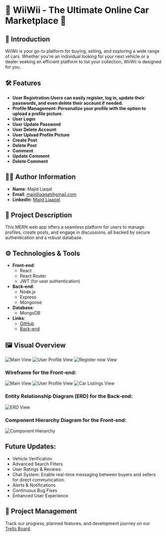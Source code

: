 # 🚗 WiiWii - The Ultimate Online Car Marketplace 🚗

## 🌟 Introduction

WiiWii is your go-to platform for buying, selling, and exploring a wide range of cars. Whether you're an individual looking for your next vehicle or a dealer seeking an efficient platform to list your collection, WiiWii is designed for you.

## 🛠 Features

- **User Registration:Users can easily register, log in, update their passwords, and even delete their account if needed.**
- **Profile Management: Personalize your profile with the option to upload a profile picture.**
- **User Login**
- **User Update Password**
- **User Delete Account**:
- **User Upload Profile Picture**
- **Create Post**
- **Delete Post**
- **Comment**
- **Update Comment**
- **Delete Comment**

## 🙋‍♂️ Author Information

- **Name**: Majid Liaqat
- **Email**: [majidliaaqat@gmail.com](mailto:majidliaaqat@gmail.com)
- **LinkedIn**: [Majid Liaaqat](https://www.linkedin.com/in/majidliaaqat)

## 📜 Project Description

This MERN web app offers a seamless platform for users to manage profiles, create posts, and engage in discussions, all backed by secure authentication and a robust database.

## ⚙️ Technologies & Tools

- **Front-end**:
  - React
  - React Router
  - JWT (for user authentication)
- **Back-end**:
  - Node.js
  - Express
  - Mongoose
- **Database**:
  - MongoDB
- **Links**:
  - [GitHub](https://github.com/majidliaaqat)
  - [Back-end](https://github.com/majidliaaqat/wiiwii-server/)

## 🖼 Visual Overview

![Main View](./Public/4.png)
![User Profile View](./Public/2.png)
![Register now View](./Public/3.png)

### Wireframe for the Front-end:

![Main View](./Public/Main.png)
![User Profile View](./Public/User%20Profile.png)
![Car Listings View](./Public/Car%20Listings.png)

### Entity Relationship Diagram (ERD) for the Back-end:

![ERD View](./Public/ERD.png)

### Component Hierarchy Diagram for the Front-end:

![Component Hierarchy](./Public/Component%20Hierarchy%20Diagram.png)

## Future Updates:

- Vehicle Verification
- Advanced Search Filters
- User Ratings & Reviews
- Chat System: Enable real-time messaging between buyers and sellers for direct communication.
- Alerts & Notifications
- Continuous Bug Fixes
- Enhanced User Experience

## 📌 Project Management

Track our progress, planned features, and development journey on our [Trello Board](https://trello.com/b/nuHI8ar3/wiiwii).
